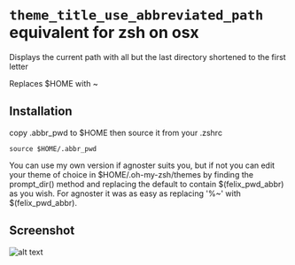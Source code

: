 # `theme_title_use_abbreviated_path` equivalent for zsh on osx

Displays the current path with all but the last directory shortened to the first letter

Replaces $HOME with ~

## Installation
copy .abbr_pwd to $HOME then source it from your .zshrc
```
source $HOME/.abbr_pwd
```
You can use my own version if agnoster suits you, but if not you can edit your theme of choice in $HOME/.oh-my-zsh/themes by finding the prompt_dir() method and replacing the default to contain $(felix_pwd_abbr) as you wish. For agnoster it was as easy as replacing '%~' with $(felix_pwd_abbr).

## Screenshot

![alt text](https://raw.githubusercontent.com/felixgravila/zsh-abbr-path/master/screenshot.png)
